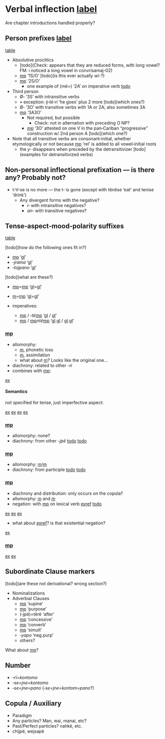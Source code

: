 # Verbal inflection [label](verbinfl)

Are chapter introductions handled properly?

## Person prefixes [label](sec:verbperson)

[table](verbprefixes)

* Absolutive proclitics 
    * [todo](Check: appears that they are reduced forms, with long vowel? FM: i noticed a long vowel in convrisamaj-02)
    * [mp](u1) ‘1S/O’ [todo](is this ever actually *wï-*?)
    * [mp](me2) ‘2S/O’
        * one example of (më=) ‘2A’ on imperative verb [todo](where?)
* Third person
    * Ø‑ ‘3S’ with intransitive verbs
    *   • exception: *ij‑të‑ri* ‘he goes’ plus 2 more [todo](which ones?)
    * Ø‑ ‘3O’ with transitive verbs with 1A or 2A; also sometimes 3A
    * [mp](t3) ‘3A3O’
        * Not required, but possible
            * Check: not in alternation with preceding O NP?
        * [mp](t3) ‘3O’ attested on one V in the pan‑Cariban “progressive” construction w/ 2nd person A [todo](which one?)
* Note that all transitive verbs are consonant‑initial, whether etymologically or not because [mp](ylk) ‘rel’ is added to all vowel‑initial roots
    * the _y‑_ disappears when preceded by the detransitivizer [todo](examples for detransitivized verbs)

## Non‑personal inflectional prefixation — is there any? Probably not?
* t‑V‑se is no more — the t‑ is gone (except with tënëse ‘eat’ and tenise ‘drink’)
  * Any divergent forms with the negative?
    * _i‑_ with intransitive negatives?
    * _an‑_ with transitive negatives?
    
## Tense‑aspect‑mood‑polarity suffixes

[table](verbtam)

[todo](how do the following ones fit in?)

* [mp](janeg) ‘[gl](neg)’
* *‑jrama* ‘[gl](proh)’
* *‑tojpano* ‘[gl](fut)’

[todo](what are these?)

* [mp](septcp)=[mp](pano) ‘[gl](pst)=[gl](concl)’
* [m](sajpfv)=[mp](pano) ‘[gl](pfv)=[gl](concl)’

* imperatives:
    * [mp](keimp) / ‑*të*[mp](keimp) ‘[gl](imp) / [gl](imp.pl)’
    * [mp](tamotimp) / [mp](tamotimp)*ntë*[mp](keimp) ‘[gl](imp).[gl](mot) / [gl](imp).[gl](mot.pl)’

### [mp](riipfv)

* allomorphy:
    * [m](ri-zero), phonetic loss
    * [m](ri-ru), assimilation
    * what about [m](ri-ri)? Looks like the original one...
* diachrony: related to other *-ri*
* combines with [mp](jraneg):

[ex](convrisamaj-04)

#### Semantics
not specified for tense, just imperfective aspect:

[ex](ctorat-16)
[ex](convrisamaj-06)
[ex](convrisamaj-04)
[ex](convrisamaj-28)

### [mp](jpepst)

* allomorphy: none?
* diachrony: from other *-jpë*
[todo](negation?)
[todo](semantics?)

### [mp](sepst)
* allomorphy: [m](septcp)/[m](cheptcp)
* diachrony: from participle
[todo](negation?)
[todo](semantics?)

### [mp](sapepfv)
* diachrony and distribution:  only occurs on the copula?
* allomorphy: [m](sapepfv) and [m](sajpfv)
* negation: with [mp](janeg) on lexical verb [exref](ctoaragrme-38?end=ctoaragrme-40)
[todo](semantics?)

[ex](ctoaragrme-38)
[ex](ctoaragrme-39)
[ex](ctoaragrme-40)

* what about [exref](ctorat-19)? is that existential negation?

[ex](ctorat-19)

### [mp](sareimn)

[ex](ctorat-25)
[ex](ctoaragrme-25)



## Subordinate Clause markers
[todo](are these not derivational? wrong section?)

* Nominalizations
* Adverbial Clauses
    * [mp](septcp) ‘supine’
    * [mp](tojpefut) ‘purpose’
    * (‑jpë)=tërë ‘after’
    * [mp](tanecncs) ‘concessive’
    * [mp](sareimn) ‘converb’
    * [mp](yaweloc) ‘simult’
    * *‑yapo* ‘neg.purp’
    * others?

What about [mp](podes)?

## Number
* _‑rï=kontomo_
* _‑se=jne=kontomo_
* _‑se=jne=pano_ (_‑se=jne=kontom=pano_?)

## Copula / Auxiliary
* Paradigm
* Any particles? Man, wai, manai, etc?
* Past/Perfect particles? nahkë, etc.
* chijpë, wejsapë 
